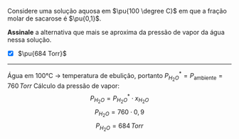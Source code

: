 Considere uma solução aquosa em $\pu{100 \degree C}$ em que a fração molar de sacarose é $\pu{0,1}$.

**Assinale** a alternativa que mais se aproxima da pressão de vapor da água nessa solução.

- [x] $\pu{684 Torr}$

---

Água em 100°C -> temperatura de ebulição, portanto $P_{H_{2}O}^{*}=P_{\text{ambiente}}=760\,Torr$
Cálculo da pressão de vapor:
$$P_{H_{2}O}=P_{H_{2}O}^{*}\cdot x_{H_{2}O}$$
$$P_{H_{2}O}=760\cdot0,9$$
$$P_{H_{2}O}=684\,Torr$$

